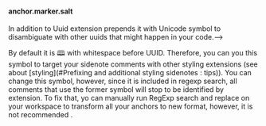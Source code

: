 #### anchor.marker.salt

In addition to Uuid extension prepends it with Unicode symbol to disambiguate with other uuids that might happen in your code.-->

By default it is  🕮 with whitespace before UUID. Therefore, you can you this symbol to target your sidenote comments with other styling extensions (see about [styling](#Prefixing and additional styling sidenotes : tips)). You can change this symbol, however, since it is included in regexp search, all comments that use the former symbol will stop to be identified by extension. To fix that, yo can manually run RegExp search and replace on your workspace to transform all your anchors to new format, however, it is not recommended .
